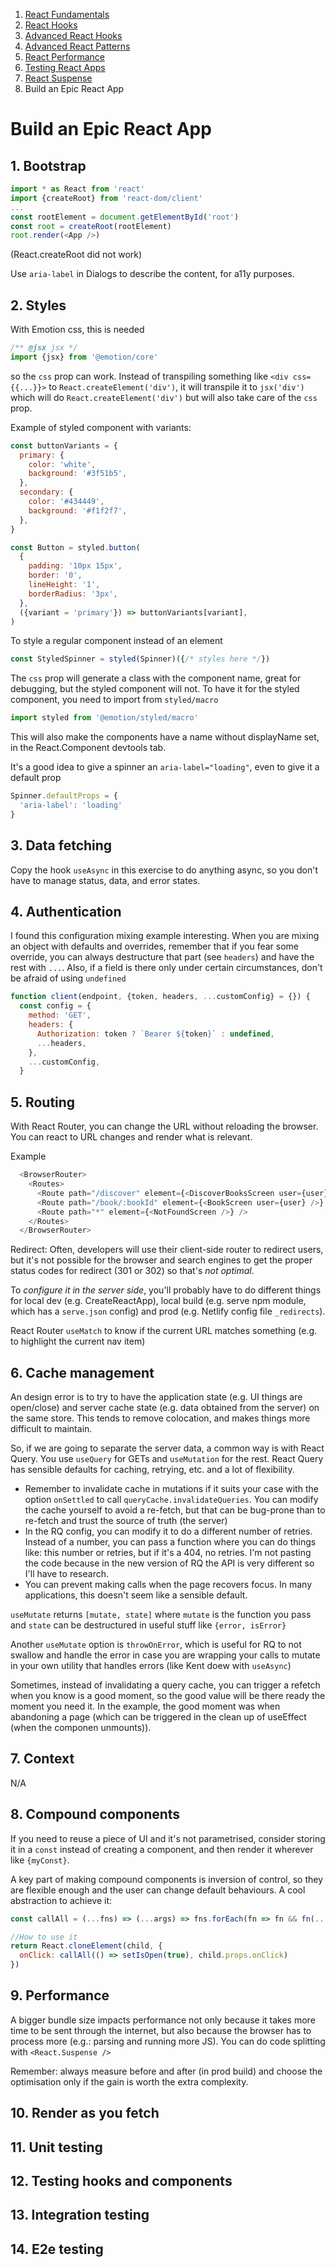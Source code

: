 1. [React Fundamentals](./react-fundamentals.md)
2. [React Hooks](./react-hooks.md)
3. [Advanced React Hooks](./advanced-react-hooks.md)
4. [Advanced React Patterns](./advanced-react-patterns.md)
5. [React Performance](./react-performance.md)
6. [Testing React Apps](./testing-react-apps.md)
7. [React Suspense](./react-suspense.md)
8. Build an Epic React App

# Build an Epic React App

## 1. Bootstrap

```javascript
import * as React from 'react'
import {createRoot} from 'react-dom/client'
...
const rootElement = document.getElementById('root')
const root = createRoot(rootElement)
root.render(<App />)
```

(React.createRoot did not work)

Use `aria-label` in Dialogs to describe the content, for a11y purposes.

## 2. Styles

With Emotion css, this is needed
```javascript
/** @jsx jsx */
import {jsx} from '@emotion/core'
```

so the `css` prop can work. Instead of transpiling something like `<div css={{...}}>` to `React.createElement('div')`, it will transpile it to `jsx('div')` which will do `React.createElement('div')` but will also take care of the `css` prop.

Example of styled component with variants:
```javascript
const buttonVariants = {
  primary: {
    color: 'white',
    background: '#3f51b5',
  },
  secondary: {
    color: '#434449',
    background: '#f1f2f7',
  },
}

const Button = styled.button(
  {
    padding: '10px 15px',
    border: '0',
    lineHeight: '1',
    borderRadius: '3px',
  },
  ({variant = 'primary'}) => buttonVariants[variant],
)
```

To style a regular component instead of an element
```javascript
const StyledSpinner = styled(Spinner)({/* styles here */})
```

The `css` prop will generate a class with the component name, great for debugging, but the styled component will not. To have it for the styled component, you need to import from `styled/macro`

```javascript
import styled from '@emotion/styled/macro'
```

This will also make the components have a name without displayName set, in the React.Component devtools tab.

It's a good idea to give a spinner an `aria-label="loading"`, even to give it a default prop 
```javascript
Spinner.defaultProps = {
  'aria-label': 'loading'
}
```

## 3. Data fetching

Copy the hook `useAsync` in this exercise to do anything async, so you don't have to manage status, data, and error states.

## 4. Authentication

I found this configuration mixing example interesting. When you are mixing an object with defaults and overrides, remember that if you fear some override, you can always destructure that part (see `headers`) and have the rest with `...`. Also, if a field is there only under certain circumstances, don't be afraid of using `undefined`

```javascript
function client(endpoint, {token, headers, ...customConfig} = {}) {
  const config = {
    method: 'GET',
    headers: {
      Authorization: token ? `Bearer ${token}` : undefined,
      ...headers,
    },
    ...customConfig,
  }
```

## 5. Routing

With React Router, you can change the URL without reloading the browser. You can react to URL changes and render what is relevant.

Example
```javascript
  <BrowserRouter>
    <Routes>
      <Route path="/discover" element={<DiscoverBooksScreen user={user} />} />
      <Route path="/book/:bookId" element={<BookScreen user={user} />} />
      <Route path="*" element={<NotFoundScreen />} />
    </Routes>
  </BrowserRouter>
```
Redirect:
Often, developers will use their client-side router to redirect users, but it's not possible for the
browser and search engines to get the proper status codes for redirect (301
or 302) so that's *not optimal*.

To *configure it in the server side*, you'll probably have to do different things for local dev (e.g. CreateReactApp), local build (e.g. serve npm module, which has a `serve.json` config) and prod (e.g. Netlify config file `_redirects`).

React Router `useMatch` to know if the current URL matches something (e.g. to highlight the current nav item)

## 6. Cache management

An design error is to try to have the application state (e.g. UI things are open/close) and server cache state (e.g. data obtained from the server) on the same store. This tends to remove colocation, and makes things more difficult to maintain.

So, if we are going to separate the server data, a common way is with React Query. You use `useQuery` for GETs and `useMutation` for the rest. React Query has sensible defaults for caching, retrying, etc. and a lot of flexibility.

- Remember to invalidate cache in mutations if it suits your case with the option `onSettled` to call `queryCache.invalidateQueries`. You can modify the cache yourself to avoid a re-fetch, but that can be bug-prone than to re-fetch and trust the source of truth (the  server)
- In the RQ config, you can modify it to do a different number of retries. Instead of a number, you can pass a function where you can do things like: this number or retries, but if it's a 404, no retries. I'm not pasting the code because in the new version of RQ the API is very different so I'll have to research.
- You can prevent making calls when the page recovers focus. In many applications, this doesn't seem like a sensible default.

`useMutate` returns `[mutate, state]` where `mutate` is the function you pass and `state` can be destructured in useful stuff like `{error, isError}`

Another `useMutate` option is `throwOnError`, which is useful for RQ to not swallow and handle the error in case you are wrapping your calls to mutate in your own utility that handles errors (like Kent doew with `useAsync`)

Sometimes, instead of invalidating a query cache, you can trigger a refetch when you know is a good moment, so the good value will be there ready the moment you need it. In the example, the good moment was when abandoning a page (which can be triggered in the clean up of useEffect (when the componen unmounts)).

## 7. Context

N/A

## 8. Compound components

If you need to reuse a piece of UI and it's not parametrised, consider storing it in a `const` instead of creating a component, and then render it wherever like `{myConst}`.

A key part of making compound components is inversion of control, so they are flexible enough and the user can change default behaviours. A cool abstraction to achieve it:
```javascript
const callAll = (...fns) => (...args) => fns.forEach(fn => fn && fn(...args))

//How to use it
return React.cloneElement(child, {
  onClick: callAll(() => setIsOpen(true), child.props.onClick)
})
```

## 9. Performance

A bigger bundle size impacts performance not only because it takes more time to be sent through the internet, but also because the browser has to process more (e.g.: parsing and running more JS). You can do code splitting with `<React.Suspense />`

Remember: always measure before and after (in prod build) and choose the optimisation only if the gain is worth the extra complexity.

## 10. Render as you fetch



## 11. Unit testing



## 12. Testing hooks and components



## 13. Integration testing



## 14. E2e testing
